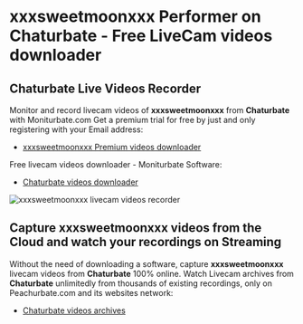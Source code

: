 # xxxsweetmoonxxx Performer on Chaturbate - Free LiveCam videos downloader

## Chaturbate Live Videos Recorder

Monitor and record livecam videos of **xxxsweetmoonxxx** from **Chaturbate** with Moniturbate.com
Get a premium trial for free by just and only registering with your Email address:
* [xxxsweetmoonxxx Premium videos downloader](https://moniturbate.com/request-demo-licence-key.html)

Free livecam videos downloader - Moniturbate Software:
* [Chaturbate videos downloader](https://moniturbate.com/moniturbate-download-software.html)

![xxxsweetmoonxxx livecam videos recorder](https://peachurnet.com/templates/moniturbate-software.png)


## Capture xxxsweetmoonxxx videos from the Cloud and watch your recordings on Streaming

Without the need of downloading a software, capture **xxxsweetmoonxxx** livecam videos from **Chaturbate** 100% online.
Watch Livecam archives from **Chaturbate** unlimitedly from thousands of existing recordings, only on Peachurbate.com and its websites network:
* [Chaturbate videos archives](https://peachurnet.com/)